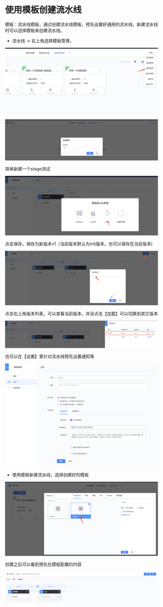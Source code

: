 # 使用模板创建流水线

模板：流水线模板，通过创建流水线模板，预先设置好通用的流水线，新建流水线时可以选择模板来创建流水线。

* 流水线 -> 右上角选择模板管理，

![](../../.gitbook/assets/image-20211212172908537.png)

![](../../.gitbook/assets/image-20211212174045747.png)

简单新建一个stage测试

![](../../.gitbook/assets/image-20211212193540068.png)

点击保存，保存为新版本v1（当前版本默认为init版本，也可以保存在当前版本)

![](../../.gitbook/assets/image-20211212193812300.png)

点击右上角版本列表，可以查看当前版本，并且点击【加载】可以切换到其它版本

![](../../.gitbook/assets/image-20211212194017063.png)

也可以在【设置】里针对流水线预先设置通知等

![](../../.gitbook/assets/image-20211212215433258.png)

* 使用模板新建流水线，选择创建好的模板

![](../../.gitbook/assets/image-20211212215811153.png)

创建之后可以看到预先在模板配置的内容

![](../../.gitbook/assets/image-20211212215943119.png)